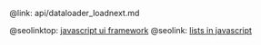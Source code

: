 @link: api/dataloader_loadnext.md

@seolinktop: [javascript ui framework](https://webix.com)
@seolink: [lists in javascript](https://webix.com/widget/list/)